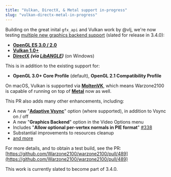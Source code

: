 ```yaml
---
title: "Vulkan, DirectX, & Metal support in-progress"
slug: "vulkan-directx-metal-in-progress"
---
```


Building on the great inital `gfx_api` and Vulkan work by @vlj, we're now testing [multiple new graphics backend support](https://github.com/Warzone2100/warzone2100/pull/489) (slated for release in 3.4.0):

- **[OpenGL ES 3.0 / 2.0](https://en.wikipedia.org/wiki/OpenGL_ES)**
- **[Vulkan 1.0+](https://en.wikipedia.org/wiki/Vulkan_(API))**
- **[DirectX](https://en.wikipedia.org/wiki/DirectX) _(via [LibANGLE](https://en.wikipedia.org/wiki/ANGLE_(software)))_** (on Windows)

This is in addition to the existing support for:
- **OpenGL 3.0+ Core Profile** (default), **OpenGL 2.1 Compatibility Profile**

On macOS, Vulkan is supported via **[MoltenVK](https://github.com/KhronosGroup/MoltenVK)**, which means Warzone2100 is capable of running on top of **[Metal](https://en.wikipedia.org/wiki/Metal_(API))** now as well.

This PR also adds many other enhancements, including:
- A new  "**[Adaptive Vsync](https://www.khronos.org/opengl/wiki/Swap_Interval#Adaptive_Vsync)**" option (where supported), in addition to Vsync on / off
- A new "**Graphics Backend**" option in the Video Options menu
- Includes "**Allow optional per-vertex normals in PIE format**" [#338](https://github.com/Warzone2100/warzone2100/pull/338)
- Substantial improvements to resources cleanup
- [and more](https://github.com/Warzone2100/warzone2100/pull/489)

For more details, and to obtain a test build, see the PR: [https://github.com/Warzone2100/warzone2100/pull/489](https://github.com/Warzone2100/warzone2100/pull/489)

This work is currently slated to become part of 3.4.0.
